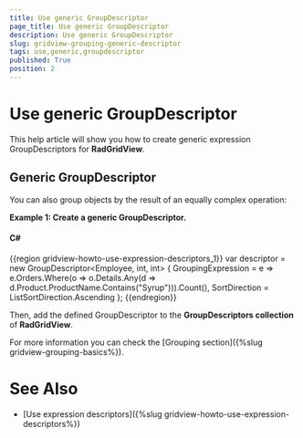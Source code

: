 ```yaml
---
title: Use generic GroupDescriptor
page_title: Use generic GroupDescriptor
description: Use generic GroupDescriptor
slug: gridview-grouping-generic-descriptor
tags: use,generic,groupdescriptor
published: True
position: 2
---
```


# Use generic GroupDescriptor



This help article will show you how to create generic expression GroupDescriptors<T> for __RadGridView__.
      

## Generic GroupDescriptor

You can also group objects by the result of an equally complex operation:

__Example 1: Create a generic GroupDescriptor<T>.__

#### __C#__

{{region gridview-howto-use-expression-descriptors_1}}
	var descriptor = new GroupDescriptor<Employee, int, int>
	{
	    GroupingExpression = e => e.Orders.Where(o => o.Details.Any(d => d.Product.ProductName.Contains("Syrup"))).Count(),
	    SortDirection = ListSortDirection.Ascending
	};
	{{endregion}}



Then, add the defined GroupDescriptor to the __GroupDescriptors collection__ of __RadGridView__.
        

For more information you can check the [Grouping section]({%slug gridview-grouping-basics%}).
        

# See Also

 * [Use expression descriptors]({%slug gridview-howto-use-expression-descriptors%})
